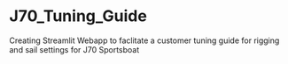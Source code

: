 # J70_Tuning_Guide
Creating Streamlit Webapp to faclitate a customer tuning guide for rigging and sail settings for J70 Sportsboat
